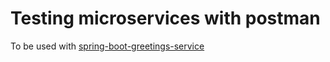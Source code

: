 # Testing microservices with postman

To be used with [spring-boot-greetings-service](https://github.com/hchan/spring-boot-greetings-service)
